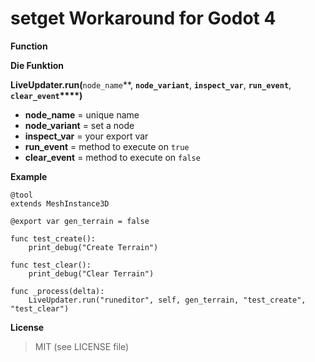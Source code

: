 # setget Workaround for Godot 4


**Function**


**Die Funktion**

**LiveUpdater.run(**`node_name`**, **`node_variant`**, **`inspect_var`**, **`run_event`**, **`clear_event`****)**

+ **node_name**     = unique name
+ **node_variant**  = set a node
+ **inspect_var**   = your export var
+ **run_event**     = method to execute on `true`
+ **clear_event**   = method to execute on `false`


**Example**

```
@tool
extends MeshInstance3D

@export var gen_terrain = false

func test_create():
    print_debug("Create Terrain")

func test_clear():
    print_debug("Clear Terrain")

func _process(delta):
    LiveUpdater.run("runeditor", self, gen_terrain, "test_create", "test_clear")

```


**License**

> MIT (see LICENSE file)
